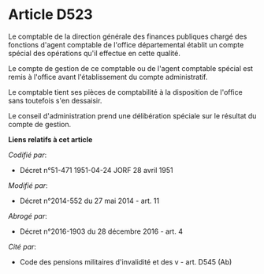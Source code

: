 # Article D523

Le  comptable de la direction générale des finances publiques chargé des fonctions d'agent comptable de l'office
départemental établit un compte spécial des opérations qu'il effectue en cette qualité. 

Le compte de gestion de ce comptable ou de l'agent comptable spécial est remis à l'office avant l'établissement du compte
administratif. 

Le comptable tient ses pièces de comptabilité à la disposition de l'office sans toutefois s'en dessaisir. 

Le conseil d'administration prend une délibération spéciale sur le résultat du compte de gestion.

**Liens relatifs à cet article**

_Codifié par_:

  - Décret n°51-471 1951-04-24 JORF 28 avril 1951

_Modifié par_:

  - Décret n°2014-552 du 27 mai 2014 - art. 11

_Abrogé par_:

  - Décret n°2016-1903 du 28 décembre 2016 - art. 4

_Cité par_:

  - Code des pensions militaires d'invalidité et des v - art. D545 (Ab)
